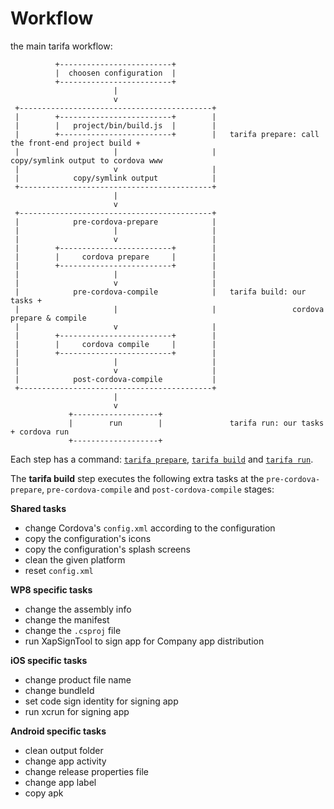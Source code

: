 # Workflow

the main tarifa workflow:

```
          +-------------------------+
          |  choosen configuration  |
          +-------------------------+
                       |
                       v
 +-------------------------------------------+
 |        +-------------------------+        |
 |        |   project/bin/build.js  |        |
 |        +-------------------------+        |   tarifa prepare: call the front-end project build +
 |                     |                     |                   copy/symlink output to cordova www
 |                     v                     |
 |            copy/symlink output            |
 +-------------------------------------------+
                       |
                       v
 +-------------------------------------------+
 |            pre-cordova-prepare            |
 |                     |                     |
 |                     v                     |
 |        +-------------------------+        |
 |        |     cordova prepare     |        |
 |        +-------------------------+        |
 |                     |                     |
 |                     v                     |
 |            pre-cordova-compile            |   tarifa build: our tasks +
 |                     |                     |                 cordova prepare & compile
 |                     v                     |
 |        +-------------------------+        |
 |        |     cordova compile     |        |
 |        +-------------------------+        |
 |                     |                     |
 |                     v                     |
 |            post-cordova-compile           |
 +-------------------------------------------+
                       |
                       v
             +-------------------+
             |        run        |               tarifa run: our tasks + cordova run
             +-------------------+

```

Each step has a command: [`tarifa prepare`](../usage/prepare.md), [`tarifa build`](../usage/build.md) and [`tarifa run`](../usage/run.md).

The **tarifa build** step executes the following extra tasks at the `pre-cordova-prepare`, `pre-cordova-compile` and `post-cordova-compile` stages:

**Shared tasks**

* change Cordova's `config.xml` according to the configuration
* copy the configuration's icons
* copy the configuration's splash screens
* clean the given platform
* reset `config.xml`

**WP8 specific tasks**

* change the assembly info
* change the manifest
* change the `.csproj` file
* run XapSignTool to sign app for Company app distribution

**iOS specific tasks**

* change product file name
* change bundleId
* set code sign identity for signing app
* run xcrun for signing app

**Android specific tasks**

* clean output folder
* change app activity
* change release properties file
* change app label
* copy apk
